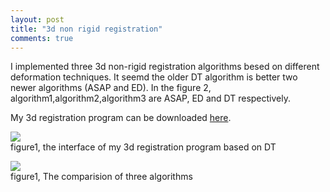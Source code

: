 ```yaml
---
layout: post
title: "3d non rigid registration"
comments: true
---
```


I implemented three 3d non-rigid registration algorithms besed on different deformation techniques.
It seemd the older DT algorithm is better two newer algorithms (ASAP and ED). In the figure 2, algorithm1,algorithm2,algorithm3 are ASAP, ED and DT respectively. 

<!--more-->

My 3d registration program can be downloaded [here](http://hwdong.com/3dRegister.zip).

![](http://36.media.tumblr.com/4c93a8e4a531f5626968c12bd4c1d49b/tumblr_o1o4muJFpz1u2qywdo1_1280.jpg)  
     figure1, the interface of my 3d registration program based on DT

![](http://41.media.tumblr.com/0b7c601dbb33b2189f25a33eb2c34279/tumblr_o11jwhi6zR1u2qywdo1_1280.jpg)  
     figure1, The comparision of three algorithms
